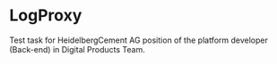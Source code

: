 # LogProxy
Test task for HeidelbergCement AG position of the platform developer (Back-end) in Digital Products Team.
